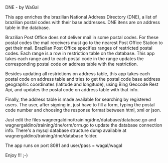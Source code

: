 DNE - by WaGal

This app enriches the brazilian National Address Directory (DNE), a list of brazilian postal codes with their base addresses. 
DNE itens are on address table in the database.

Brazilian Post Office does not deliver mail in some postal codes. For these postal codes the mail receivers must go to the nearest 
Post Office Station to get their mail. Brazilian Post Office specifies ranges of restricted postal codes. Each range is a row in 
restriction table on the database. This app takes each range and to each postal code in the range updates the corresponding postal 
code on address table with the restriction.

Besides updating all restrictions on address table, this app takes each postal code on address table and tries to get the postal 
code base address geographic coordinates (latitude and longitude), using Bing Geocode Rest Api, and updates the postal code on 
address table with that info.

Finally, the address table is made available for searching by registered users. The user, after signing in, just have to fill a 
form, typing the postal code number and choosing the response format between html, xml or json.

Just edit the files wagnergaldino/training/dne/database/database.go and wagnergaldino/training/dne/orm/orm.go to update the database connection info. There's a mysql database structure dump available at wagnergaldino/training/dne/database folder. 

The app runs on port 8081 and user/pass = wagal/wagal

Enjoy !!!   ;-)
